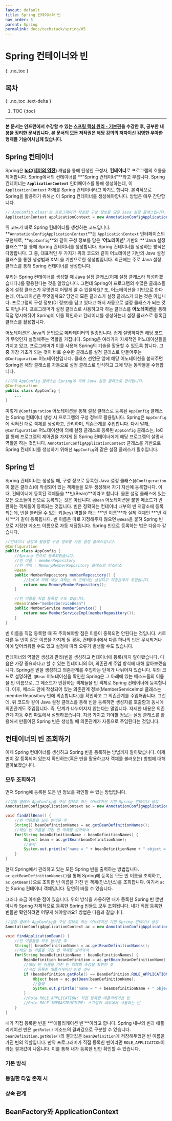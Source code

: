 ```yaml
---
layout: default
title: Spring 컨테이너와 빈
nav_order: 5
parent: Spring
permalink: docs/techstack/spring/05
---
```


# Spring 컨테이너와 빈
{: .no_toc }

## 목차
{: .no_toc .text-delta }

1. TOC
{:toc}

---

**본 문서는 인프런에서 수강할 수 있는 [스프링 핵심 원리 - 기본편](https://inflearn.com/course/스프링-핵심-원리-기본편)을 수강한 후, 공부한 내용을 정리한 문서입니다. 본 문서의 모든 저작권은 해당 강의의 저자이신 [김영한](https://inflearn.com/users/@yh) 우아한형제들 기술이사님께 있습니다.**

## Spring 컨테이너
Spring은 **[IoC(제어의 역전)](https://hangillee.github.io/docs/techstack/spring/04)** 개념을 통해 탄생한 구성자, **컨테이너**로 프로그램의 흐름을 제어합니다. Spring에서의 컨테이너를 **"Spring 컨테이너"**라고 부릅니다. Spring 컨테이너는 **`ApplicationContext`** 인터페이스를 통해 생성하는데, 이 `ApplicationContext` 자체를 Spring 컨테이너라고 하기도 합니다. 본격적으로 Spring을 활용하기 위해선 이 Spring 컨테이너를 생성해야합니다. 방법은 매우 간단합니다.

```java
//'AppConfig.class'는 프로그래머가 작성한 구성 정보를 담은 Java 설정 클래스입니다.
ApplicationContext applicationContext = new AnnotationConfigApplicationContext(AppConfig.class);
```

위 코드가 바로 Spring 컨테이너를 생성하는 코드입니다. **`AnnotationConfigApplicationContext`**는 `ApplicationContext` 인터페이스의 구현체로, **`AppConfig`**와 같이 구성 정보를 담은 **'어노테이션'** 기반의 **'Java 설정 클래스'**를 통해 Spring 컨테이너를 생성합니다. Spring 컨테이너를 생성하는 방식은 다양합니다. 그 중, 대표적인 두 가지가 위의 코드와 같이 어노테이션 기반의 Java 설정 클래스를 통한 생성법과 XML을 기반으로한 생성법입니다. 최근에는 주로 Java 설정 클래스를 통해 Spring 컨테이너를 생성합니다.

우리는 Spring 컨테이너를 생성할 때 Java 설정 클래스(이제 설정 클래스라 작성하겠습니다.)를 활용한다는 것을 알았습니다. 그런데 Spring이 프로그램의 수많은 클래스들 중에 설정 클래스가 무엇인지 어떻게 알 수 있을까요? 또, 어노테이션을 기반으로 한다는데, 어노테이션은 무엇일까요? 당연히 모든 클래스가 설정 클래스가 되는 것은 아닙니다. 프로그램의 구성 정보(DI 정보)를 담고 있다고 해서 자동으로 설정 클래스가 되는 것도 아닙니다. 프로그래머가 설정 클래스로 사용하고자 하는 클래스를 **어노테이션**을 통해 직접 명시해줘야 Spring이 이를 확인하고 컨테이너를 생성하는데 설정 클래스로 등록된 클래스를 활용합니다.

어노테이션은 Java의 문법으로 메타데이터의 일종입니다. 쉽게 설명하자면 해당 코드가 무엇인지 설명해주는 역할을 가집니다. Spring은 여러가지 자체적인 어노테이션들을 가지고 있고, 프로그래머가 이를 사용해 Spring의 기술을 활용할 수 있도록 합니다. 그 중 가장 기초가 되는 것이 바로 순수한 클래스를 설정 클래스로 만들어주는 `@Configuration` 어노테이션입니다. 클래스 선언문 앞에 해당 어노테이션을 붙혀주면 Spring은 해당 클래스를 자동으로 설정 클래스로 인식하고 그에 맞는 동작들을 수행합니다.

```java
//이제 AppConfig 클래스는 Spring에 의해 Java 설정 클래스로 관리됩니다.
@Configuration
public class AppConfig {
    ...
}
```

이렇게 `@Configuration` 어노테이션을 통해 설정 클래스로 등록된 `AppConfig` 클래스는 Spring 컨테이너 생성 시 프로그램의 구성 정보로 활용됩니다. Spring은 `AppConfig`에 적혀진 대로 객체를 생성하고, 관리하며, 의존관계를 주입합니다. 다시 말해, `@Configuration` 어노테이션에 의해 설정 클래스로 등록된 `AppConfig` 클래스는, IoC를 통해 프로그램의 제어권을 가지게 된 Spring 컨테이너에게 해당 프로그램의 설명서 역할을 하는 것입니다. `AnnotationConfigApplicationContext` 클래스를 기반으로 Spring 컨테이너를 생성하기 위해선 `AppConfig`와 같은 설정 클래스가 필수입니다.

## Spring 빈
Spring 컨테이너는 생성될 때, 구성 정보로 등록한 Java 설정 클래스(`@Configuration`이 붙은 클래스)에 작성되어 있는 객체들을 모두 생성해서 자기 자신에 등록합니다. 이때, 컨테이너에 등록된 객체들을 **빈(Bean)**이라고 합니다. 물론 설정 클래스에 있는 모든 요소들이 빈으로 등록되는 것은 아닙니다. `@Bean` 어노테이션을 붙힌 메소드가 반환하는 객체들이 등록되는 것입니다. 빈은 정확히는 컨테이너 내부의 빈 저장소에 등록되는데, 빈을 불러올 수 있는 키(key) 역할을 하는 **'빈 이름'**과 실제 객체인 **'빈 객체'**가 같이 등록됩니다. 빈 이름은 따로 지정해주지 않으면 `@Bean`을 붙혀 Spring 빈으로 지정한 메소드 이름으로 자동 저장됩니다. Spring 빈으로 등록하는 법은 다음과 같습니다.

```java
//컨테이너 생성에 활용할 구성 정보를 가진 설정 클래스입니다.
@Configuration
public class AppConfig {
    //Spring 빈으로 등록되었습니다.
    //빈 이름 : memberRepository
    //빈 객체 : MemoryMemberRepository 클래스의 인스턴스
    @Bean
    public MemberRepository memberRepository() {
        //IoC에 의해 해당 객체는 이 곳에서만 생성되고 의존관계가 주입됩니다.
        return new MemoryMemberRepository();
    }

    //빈 이름을 직접 등록할 수도 있습니다.
    @Bean(name="memberServiceBean")
    public MemberService memberService() {
        return new MemberServiceImpl(memberRepository());
    }
}
```

빈 이름을 직접 등록할 때 꼭 주의해야할 점은 이름이 중복되면 안된다는 것입니다. 서로 다른 두 빈이 같은 이름을 가지게 될 경우, 컨테이너에서 다른 하나의 빈은 무시되거나 아예 덮어씌워질 수도 있고 설정에 따라 오류가 발생할 수도 있습니다.

컨테이너의 역할인 생성과 관리(빈을 생성하고 컨테이너에 등록)까지 알아봤습니다. 다음은 가장 중요하다고 할 수 있는 컨테이너의 DI, 의존관계 주입 방식에 대해 알아보겠습니다. Spring은 빈을 생성하고 의존관계를 주입하는 단계가 나뉘어져 있습니다. 위의 코드로 설명하면, `@Bean` 어노테이션을 확인한 Spring은 그 아래에 있는 메소드들의 이름을 빈 이름으로, 그 메소드가 반환하는 객체들을 빈 객체로 Spring 컨테이너에 등록합니다. 이후, 메소드 안에 작성되어 있는 의존관계 정보(MemberServiceImpl 클래스는 memberRepository 빈에 의존합니다.)를 확인하고 그 의존관계를 주입해줍니다. 그런데, 위 코드와 같이 Java 설정 클래스를 통해 빈을 등록하면 생성자를 호출함과 동시에 의존관계도 주입됩니다. 즉, 단계가 나누어지지 않는다는 말입니다. 자세한 내용은 의존관계 자동 주입 파트에서 설명하겠습니다. 지금 가지고 가야할 정보는 설정 클래스를 활용해서 만들어진 Spring 빈은 생성될 때 의존관계가 자동으로 주입된다는 것입니다.

## 컨테이너의 빈 조회하기
이제 Spring 컨테이너를 생성하고 Spring 빈을 등록하는 방법까지 알아봤습니다. 이제 빈이 잘 등록되어 있는지 확인하는(혹은 빈을 활용하고자 객체를 불러오는) 방법에 대해 알아보겠습니다.

### 모두 조회하기
먼저 Spring에 등록된 모든 빈 정보를 확인할 수 있는 방법입니다.

```java
//설정 클래스 AppConfig를 구성 정보로 하는 어노테이션 기반 Spring 컨테이너 생성
AnnotationConfigApplicationContext ac = new AnnotationConfigApplicationContext(AppConfig.class);

void findAllBean() {
    //빈 이름들을 모두 받아온 후
    String[] beanDefinitionNames = ac.getBeanDefinitionNames();
    //해당 빈 이름을 가진 빈 객체를 받아와서
    for(String beanDefinitionName : beanDefinitionNames) {
        Object bean = ac.getBean(beanDefinitionName);
        //출력
        System.out.println("name = " + beanDefinitionName + " object = " + bean);
    }
}
```

현재 Spring에서 관리하고 있는 모든 Spring 빈을 출력하는 방법입니다. `ac.getBeanDefinitionNames()`을 통해 Spring에 등록된 모든 빈 이름을 조회하고, `ac.getBean()`으로 조회한 빈 이름을 가진 빈 객체(인스턴스)를 조회합니다. 여기서 `ac`는 Spring 컨테이너 객체입니다. 당연히 바뀔 수 있습니다.

그러나 조금 아쉬운 점이 있습니다. 위의 방식을 사용하면 내가 등록한 Spring 빈 뿐만 아니라 Spring 자체적으로 등록한 Spring 빈들도 모두 조회됩니다. 내가 직접 등록한 빈들만 확인하려면 어떻게 해야할까요? 방법은 다음과 같습니다.

```java
//설정 클래스 AppConfig를 구성 정보로 하는 어노테이션 기반 Spring 컨테이너 생성
AnnotationConfigApplicationContext ac = new AnnotationConfigApplicationContext(AppConfig.class);

void findApplicationBean() {
    //빈 이름들을 모두 받아온 후
    String[] beanDefinitionNames = ac.getBeanDefinitionNames();
    //해당 빈 이름을 가진 빈 객체를 받아와서
    for(String beanDefinitionName : beanDefinitionNames) {
        BeanDefinition beanDefinition = ac.getBean(beanDefinitionName);
        //해당 빈 이름을 가진 빈 객체의 속성을 확인한 후
        //직접 등록한 애플리케이션 빈일 경우
        if (beanDefinition.getRole() == BeanDefinition.ROLE_APPLICATION) {
            Object bean = ac.getBean(beanDefinitionName);
            //출력
            System.out.println("name = " + beanDefinitionName + " object = " + bean);
        }
        //Role ROLE_APPLICATION: 직접 등록한 애플리케이션 빈
        //Role ROLE_INFRASTRUCTURE: 스프링이 내부에서 사용하는 빈
    }
}
```

내가 직접 등록한 빈을 **'애플리케이션 빈'**이라고 합니다. Spring 내부의 빈과 애플리케이션 빈은 `getRole()` 메소드의 결과값으로 구분할 수 있습니다. `beanDefinition.getRole()`의 결과값은 `beanDefinition`에 저장해두었던 빈 이름을 가진 빈의 역할입니다. 만약 프로그래머가 직접 등록한 빈이라면 `ROLE_APPLICATION`이라는 결과값이 나옵니다. 이를 통해 내가 등록한 빈만 확인할 수 있습니다.

### 기본 방식

### 동일한 타입 존재 시
### 상속 관계

## BeanFactory와 ApplicationContext
